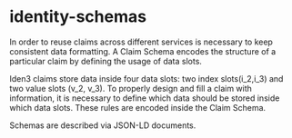 # identity-schemas

In order to reuse claims across different services is necessary to keep consistent data formatting. A Claim Schema encodes the structure of a particular claim by defining the usage of data slots.

Iden3 claims store data inside four data slots: two index slots(i_2,i_3) and two value slots (v_2, v_3). To properly design and fill a claim with information, it is necessary to define which data should be stored inside which data slots. These rules are encoded inside the Claim Schema.

Schemas are described via JSON-LD documents.
